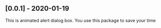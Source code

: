 
## [0.0.1] - 2020-01-19

This is animated alert dialog box. You use this package to save your time
